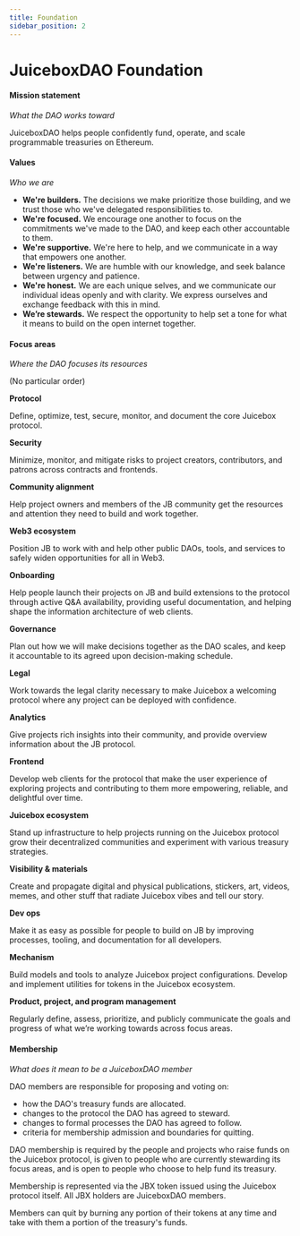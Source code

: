 ```yaml
---
title: Foundation
sidebar_position: 2
---
```


# JuiceboxDAO Foundation

#### Mission statement

*What the DAO works toward*

JuiceboxDAO helps people confidently fund, operate, and scale programmable treasuries on Ethereum.

#### Values

*Who we are*

- **We're builders.** The decisions we make prioritize those building, and we trust those who we've delegated responsibilities to.
- **We're focused.** We encourage one another to focus on the commitments we've made to the DAO, and keep each other accountable to them.
- **We're supportive.** We're here to help, and we communicate in a way that empowers one another.
- **We're listeners.** We are humble with our knowledge, and seek balance between urgency and patience.
- **We're honest.** We are each unique selves, and we communicate our individual ideas openly and with clarity. We express ourselves and exchange feedback with this in mind.
- **We’re stewards.** We respect the opportunity to help set a tone for what it means to build on the open internet together.

#### Focus areas

*Where the DAO focuses its resources*

(No particular order)

**Protocol**

Define, optimize, test, secure, monitor, and document the core Juicebox protocol.

**Security**

Minimize, monitor, and mitigate risks to project creators, contributors, and patrons across contracts and frontends.

**Community alignment**

Help project owners and members of the JB community get the resources and attention they need to build and work together.

**Web3 ecosystem**

Position JB to work with and help other public DAOs, tools, and services to safely widen opportunities for all in Web3.

**Onboarding**

Help people launch their projects on JB and build extensions to the protocol through active Q&A availability, providing useful documentation, and helping shape the information architecture of web clients.

**Governance**

Plan out how we will make decisions together as the DAO scales, and keep it accountable to its agreed upon decision-making schedule.

**Legal**

Work towards the legal clarity necessary to make Juicebox a welcoming protocol where any project can be deployed with confidence.

**Analytics**

Give projects rich insights into their community, and provide overview information about the JB protocol.

**Frontend**

Develop web clients for the protocol that make the user experience of exploring projects and contributing to them more empowering, reliable, and delightful over time.

**Juicebox ecosystem**

Stand up infrastructure to help projects running on the Juicebox protocol grow their decentralized communities and experiment with various treasury strategies.

**Visibility & materials**

Create and propagate digital and physical publications, stickers, art, videos, memes, and other stuff that radiate Juicebox vibes and tell our story.

**Dev ops**

Make it as easy as possible for people to build on JB by improving processes, tooling, and documentation for all developers.

**Mechanism**

Build models and tools to analyze Juicebox project configurations. Develop and implement utilities for tokens in the Juicebox ecosystem.

**Product, project, and program management**

Regularly define, assess, prioritize, and publicly communicate the goals and progress of what we’re working towards across focus areas.

#### Membership

*What does it mean to be a JuiceboxDAO member*

DAO members are responsible for proposing and voting on:

- how the DAO's treasury funds are allocated.
- changes to the protocol the DAO has agreed to steward.
- changes to formal processes the DAO has agreed to follow.
- criteria for membership admission and boundaries for quitting.

DAO membership is required by the people and projects who raise funds on the Juicebox protocol, is given to people who are currently stewarding its focus areas, and is open to people who choose to help fund its treasury.

Membership is represented via the JBX token issued using the Juicebox protocol itself. All JBX holders are JuiceboxDAO members.

Members can quit by burning any portion of their tokens at any time and take with them a portion of the treasury's funds.
